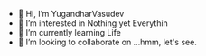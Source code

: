 - 👋 Hi, I’m YugandharVasudev
- 👀 I’m interested in Nothing yet Everythin
- 🌱 I’m currently learning Life
- 💞️ I’m looking to collaborate on ...hmm, let's see.

<!---
YugandharVasudev/YugandharVasudev is a ✨ special ✨ repository because its `README.md` (this file) appears on your GitHub profile.
You can click the Preview link to take a look at your changes.
--->
